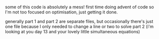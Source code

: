 some of this code is absolutely a mess! first time doing advent of code so I'm not too focused on optimisation, just getting it done. 

generally part 1 and part 2 are separate files, but occasionally there's just one file because I only needed to change a line or two to solve part 2 (i'm looking at you day 13 and your lovely little simultaneous equations)
